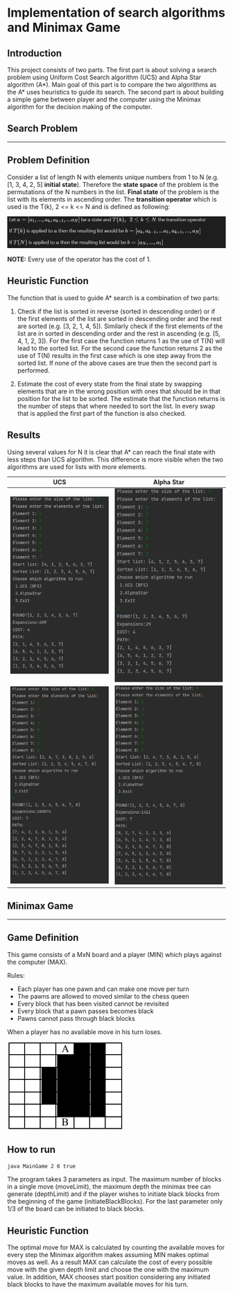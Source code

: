 # Implementation of search algorithms and Minimax Game

## Introduction

This project consists of two parts. The first part is about solving a search problem using Uniform Cost
Search algorithm (UCS) and Alpha Star algorithm (A*). Main goal of this part is to compare the two algorithms
as the A* uses heuristics to guide its search. The second part is about building a simple game between player
and the computer using the Minimax algorithm for the decision making of the computer.

## Search Problem

___

## Problem Definition

Consider a list of length N with elements unique numbers from 1 to N (e.g. [1, 3, 4, 2, 5] **initial state**).
Therefore the **state space** of the problem is the permutations of the N numbers in the list. **Final state**
of the problem is the list with its elements in ascending order. The **transition operator** which is used is
the T(k), 2 <= k <= N  and is defined as following:

![tran_operator](assets/tran_operator.png)

**NOTE:** Every use of the operator has the cost of 1.

## Heuristic Function

The function that is used to guide A* search is a combination of two parts:

1. Check if the list is sorted in reverse (sorted in descending order) or if the first elements of the list
    are sorted in descending order and the rest are sorted (e.g. [3, 2, 1, 4, 5]). Similarly check if the
    first elements of the list are in sorted in descending order and the rest in ascending
    (e.g. [5, 4, 1, 2, 3]). For the first case the function returns 1 as the use of Τ(Ν) will lead to the
    sorted list. For the second case the function returns 2 as the use of Τ(Ν) results in the first case
    which is one step away from the sorted list.
    If none of the above cases are true then the second part is performed.

2. Estimate the cost of every state from the final state by swapping elements that are in the wrong position
   with ones that should be in that position for the list to be sorted. The estimate that the function returns
   is the number of steps that where needed to sort the list. In every swap that is applied the first part of
   the function is also checked.

## Results

Using several values for N it is clear that A* can reach the final state with less steps than UCS algorithm.
This difference is more visible when the two algorithms are used for lists with more elements.

|UCS|Alpha Star|
|:-:|:-:|
|![ucs2](assets/ucs2.png)|![alphastar2](assets/alphastar2.png)|
|![ucs3](assets/ucs3.png)|![alphastar3](assets/alphastar3.png)|

## Minimax Game

___

## Game Definition

This game consists of a MxN board and a player (MIN) which plays against the computer (MAX).

Rules:

+ Each player has one pawn and can make one move per turn
+ The pawns are allowed to moved similar to the chess queen
+ Every block that has been visited cannot be revisited
+ Every block that a pawn passes becomes black
+ Pawns cannot pass through black blocks

When a player has no available move in his turn loses.

![board](assets/board.png)

## How to run

```terminal
java MainGame 2 6 true
```

The program takes 3 parameters as input. The maximum number of blocks in a single move (moveLimit), the maximum depth
the minimax tree can generate (depthLimit) and if the player wishes to initiate black blocks from the beginning of the
game (initiateBlackBlocks). For the last parameter only 1/3 of the board can be initiated to black blocks.

## Heuristic Function

The optimal move for MAX is calculated by counting the available moves for every step the Minimax algorithm makes
assuming MIN makes optimal moves as well. As a result MAX can calculate the cost of every possible move with the
given depth limit and choose the one with the maximum value. In addition, MAX chooses start position considering
any initiated black blocks to have the maximum available moves for his turn.
